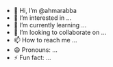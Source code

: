- 👋 Hi, I’m @ahmarabba
- 👀 I’m interested in ...
- 🌱 I’m currently learning ...
- 💞️ I’m looking to collaborate on ...
- 📫 How to reach me ...
- 😄 Pronouns: ...
- ⚡ Fun fact: ...

<!---
ahmarabba/ahmarabba is a ✨ special ✨ repository because its `README.md` (this file) appears on your GitHub profile.
You can click the Preview link to take a look at your changes.
--->
